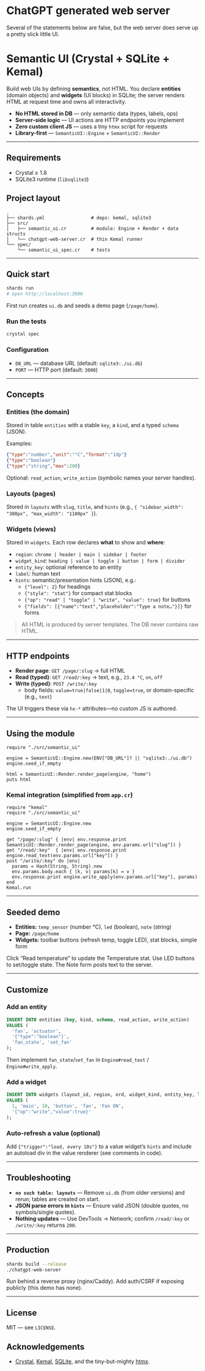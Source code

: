 # ChatGPT generated web server

Several of the statements below are false, but the web server does serve up a pretty slick little UI.

# Semantic UI (Crystal + SQLite + Kemal)

Build web UIs by defining **semantics**, not HTML.
You declare **entities** (domain objects) and **widgets** (UI blocks) in SQLite; the server renders HTML at request time and owns all interactivity.

- **No HTML stored in DB** — only semantic data (types, labels, ops)
- **Server-side logic** — UI actions are HTTP endpoints you implement
- **Zero custom client JS** — uses a tiny `htmx` script for requests
- **Library-first** — `SemanticUI::Engine` + `SemanticUI::Render`

---

## Requirements
- Crystal ≥ 1.8
- SQLite3 runtime (`libsqlite3`)

## Project layout
```
.
├── shards.yml                 # deps: kemal, sqlite3
├── src/
│   ├── semantic_ui.cr         # module: Engine + Render + data structs
│   └── chatgpt-web-server.cr  # thin Kemal runner
└── spec/
    └── semantic_ui_spec.cr    # tests
```

---

## Quick start
```bash
shards run
# open http://localhost:3000
```
First run creates `ui.db` and seeds a demo page (`/page/home`).

### Run the tests
```bash
crystal spec
```

### Configuration
- `DB_URL` — database URL (default: `sqlite3:./ui.db`)
- `PORT`   — HTTP port (default: `3000`)

---

## Concepts

### Entities (the domain)
Stored in table `entities` with a stable `key`, a `kind`, and a typed `schema` (JSON).

Examples:
```json
{"type":"number","unit":"°C","format":"1dp"}
{"type":"boolean"}
{"type":"string","max":200}
```
Optional: `read_action`, `write_action` (symbolic names your server handles).

### Layouts (pages)
Stored in `layouts` with `slug`, `title`, and `hints` (e.g., `{ "sidebar_width": "300px", "max_width": "1100px" }`).

### Widgets (views)
Stored in `widgets`. Each row declares **what** to show and **where**:
- `region`: `chrome | header | main | sidebar | footer`
- `widget_kind`: `heading | value | toggle | button | form | divider`
- `entity_key`: optional reference to an entity
- `label`: human text
- `hints`: semantic/presentation hints (JSON), e.g.:
  - `{"level": 2}` for headings
  - `{"style": "stat"}` for compact stat blocks
  - `{"op": "read" | "toggle" | "write", "value": true}` for buttons
  - `{"fields": [{"name":"text","placeholder":"Type a note…"}]}` for forms

> All HTML is produced by server templates. The DB never contains raw HTML.

---

## HTTP endpoints
- **Render page**: `GET /page/:slug` → full HTML
- **Read (typed)**: `GET /read/:key` → text, e.g., `23.4 °C`, `on`, `off`
- **Write (typed)**: `POST /write/:key`
  - body fields: `value=true|false|1|0`, `toggle=true`, or domain-specific (e.g., `text`)

The UI triggers these via `hx-*` attributes—no custom JS is authored.

---

## Using the module
```crystal
require "./src/semantic_ui"

engine = SemanticUI::Engine.new(ENV["DB_URL"]? || "sqlite3:./ui.db")
engine.seed_if_empty

html = SemanticUI::Render.render_page(engine, "home")
puts html
```

### Kemal integration (simplified from `app.cr`)
```crystal
require "kemal"
require "./src/semantic_ui"

engine = SemanticUI::Engine.new
engine.seed_if_empty

get "/page/:slug" { |env| env.response.print SemanticUI::Render.render_page(engine, env.params.url["slug"]) }
get "/read/:key"  { |env| env.response.print engine.read_text(env.params.url["key"]) }
post "/write/:key" do |env|
  params = Hash(String, String).new
  env.params.body.each { |k, v| params[k] = v }
  env.response.print engine.write_apply(env.params.url["key"], params)
end
Kemal.run
```

---

## Seeded demo
- **Entities:** `temp_sensor` (number °C), `led` (boolean), `note` (string)
- **Page:** `/page/home`
- **Widgets:** toolbar buttons (refresh temp, toggle LED), stat blocks, simple form

Click “Read temperature” to update the Temperature stat. Use LED buttons to set/toggle state. The Note form posts text to the server.

---

## Customize

### Add an entity
```sql
INSERT INTO entities (key, kind, schema, read_action, write_action)
VALUES (
  'fan', 'actuator',
  '{"type":"boolean"}',
  'fan_state', 'set_fan'
);
```
Then implement `fan_state`/`set_fan` in `Engine#read_text` / `Engine#write_apply`.

### Add a widget
```sql
INSERT INTO widgets (layout_id, region, ord, widget_kind, entity_key, label, hints)
VALUES (
  1, 'main', 10, 'button', 'fan', 'Fan ON',
  '{"op":"write","value":true}'
);
```

### Auto-refresh a value (optional)
Add `{"trigger":"load, every 10s"}` to a value widget’s `hints` and include an autoload div in the value renderer (see comments in code).

---

## Troubleshooting
- **`no such table: layouts`** — Remove `ui.db` (from older versions) and rerun; tables are created on start.
- **JSON parse errors in `hints`** — Ensure valid JSON (double quotes, no symbols/single quotes).
- **Nothing updates** — Use DevTools → Network; confirm `/read/:key` or `/write/:key` returns `200`.

---

## Production
```bash
shards build --release
./chatgpt-web-server
```
Run behind a reverse proxy (nginx/Caddy). Add auth/CSRF if exposing publicly (this demo has none).

---

## License
MIT — see `LICENSE`.

## Acknowledgements
- [Crystal](https://crystal-lang.org/), [Kemal](https://kemalcr.com/), [SQLite](https://sqlite.org/), and the tiny-but-mighty [htmx](https://htmx.org/).

